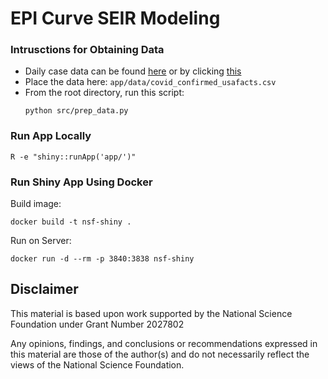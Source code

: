 # EPI Curve SEIR Modeling

### Intrusctions for Obtaining Data

- Daily case data can be found [here](https://usafacts.org/visualizations/coronavirus-covid-19-spread-map/state/north-carolina) or by clicking [this](https://static.usafacts.org/public/data/covid-19/covid_confirmed_usafacts.csv?_ga=2.244758405.1872175487.1616527141-1160255462.1614173392)
- Place the data here: `app/data/covid_confirmed_usafacts.csv`
- From the root directory, run this script: 
	```
	python src/prep_data.py 
	```
	

### Run App Locally


```
R -e "shiny::runApp('app/')"
```


### Run Shiny App Using Docker

Build image:

```
docker build -t nsf-shiny .
```

Run on Server:

```
docker run -d --rm -p 3840:3838 nsf-shiny
```

## Disclaimer

This material is based upon work supported by the National Science Foundation under Grant Number 2027802

Any opinions, findings, and conclusions or recommendations expressed in this material are those of the author(s) and do not necessarily reflect the views of the National Science Foundation.